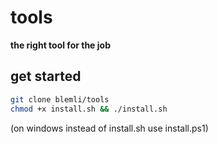 # tools

**the right tool for the job**

## get started

``````bash
git clone blemli/tools
chmod +x install.sh && ./install.sh
``````

(on windows instead of install.sh use install.ps1)
